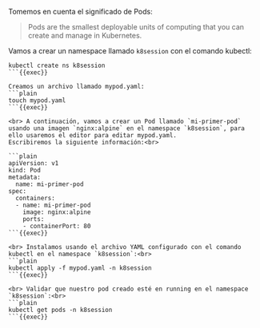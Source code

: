 Tomemos en cuenta el significado de Pods:
> Pods are the smallest deployable units of computing that you can create and manage in Kubernetes.

Vamos a crear un namespace llamado `k8session` con el comando kubectl:

```plain
kubectl create ns k8session
```{{exec}}

Creamos un archivo llamado mypod.yaml:
```plain
touch mypod.yaml
```{{exec}}

<br> A continuación, vamos a crear un Pod llamado `mi-primer-pod` usando una imagen `nginx:alpine` en el namespace `k8session`, para ello usaremos el editor para editar mypod.yaml.
Escribiremos la siguiente información:<br>

```plain
apiVersion: v1
kind: Pod
metadata:
  name: mi-primer-pod
spec:
  containers:
  - name: mi-primer-pod
    image: nginx:alpine
    ports:
    - containerPort: 80
```{{exec}}

<br> Instalamos usando el archivo YAML configurado con el comando kubectl en el namespace `k8session`:<br>
```plain
kubectl apply -f mypod.yaml -n k8session
```{{exec}}

<br> Validar que nuestro pod creado esté en running en el namespace `k8session`:<br>
```plain
kubectl get pods -n k8session
```{{exec}}
